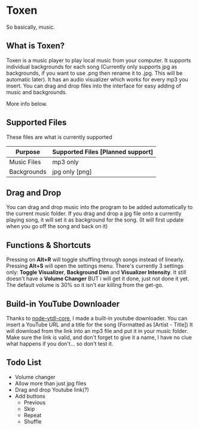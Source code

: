 # Toxen
So basically, music.
## What is Toxen?
Toxen is a music player to play local music from your computer. It supports individual backgrounds for each song (Currently only supports jpg as backgrounds, if you want to use .png then rename it to .jpg. This will be automatic later).
It has an audio visualizer which works for every mp3 you insert.
You can drag and drop files into the interface for easy adding of music and backgrounds.

More info below.

## Supported Files
These files are what is currently supported

| Purpose | Supported Files [Planned support] |
| --- | --- |
| Music Files | mp3 only |
| Backgrounds | jpg only [png] |

## Drag and Drop
   You can drag and drop music into the program to be added automatically to the current music folder.
   If you drag and drop a jpg file onto a currently playing song,
   it will set it as background for the song. (It will first update when you go off the song and back on it)

## Functions & Shortcuts
Pressing on **Alt+R** will toggle shuffling through songs instead of linearly.
Pressing **Alt+S** will open the settings menu. There's currently 3 settings only: **Toggle Visualizer**, **Background Dim** and **Visualizer Intensity**.
It still doesn't have a **Volume Changer** BUT i will get it done, just not done it yet. The default volume is 30% so it isn't ear killing from the get-go.

## Build-in YouTube Downloader
Thanks to [node-ytdl-core](https://github.com/fent/node-ytdl-core/issues), I made a built-in youtube downloader. You can insert a YouTube URL and a title for the song (Formatted as [Artist - Title])
It will download from the link into an mp3 file and put it in your music folder.
Make sure the link is valid, and don't forget to give it a name, I have no clue what happens if you don't... so don't test it.

## Todo List
- Volume changer
- Allow more than just jpg files
- Drag and drop Youtube link(?)
- Add buttons
  - Previous
  - Skip
  - Repeat
  - Shuffle
